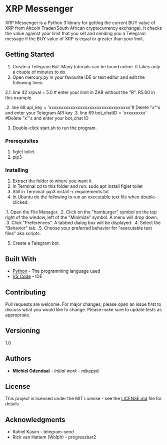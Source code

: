 # XRP Messenger

XRP Messenger is a Python 3 library for getting the current BUY value of XRP from Altcoin Trader(South African cryptocurrency exchange). It checks the value against your limit that you set and sending you a Telegram message if the BUY value of XRP is equal or greater than your limit. 

## Getting Started

1. Create a Telegram Bot. Many tutorials can be found online. It takes only a couple of minutes to do.
2. Open mercury.py in your favourite IDE or text editor and edit the following lines:

2.1. line 42   xrpval = 5.0 # enter your limit in ZAR without the "R". R5.00 in this example.

.2. line 68	  api_key = 'xxxxxxxxxxxxxxxxxxxxxxxxxxxxxxxxxx'# Delete "x"'s and enter your Telegram API key
.3. line 69   bot_chatID = 'xxxxxxxxx'  #Delete "x"'s and enter your bot_chat ID 

3. Double-click start.sh to run the program.

### Prerequisites
1. figlet toilet
2. pip3

### Installing

1. Extract the folder to where you want it.
2. In Terminal cd to this folder and run: sudo apt install figlet toilet
3. Still in Terminal: pip3 install -r requirements.txt
4. In Ubuntu do the following to run an executable text file when double-clicked:

.1. Open the File Manager.
.2. Click on the "hamburger" symbol on the top right of the window, left of the "Minimize" symbol. A menu will drop down.
.3. Click "Preferences". A tabbed dialog box will be displayed.
.4. Select the "Behavior" tab.
.5. Choose your preferred behavior for "executable text files" aka scripts.

5. Create a Telegram bot.

## Built With

* [Python](https://www.python.org/downloads/release/python-373/) - The programming language used
* [VS Code](https://code.visualstudio.com/) - IDE

## Contributing

Pull requests are welcome. For major changes, please open an issue first to discuss what you would like to change.
Please make sure to update tests as appropriate.

## Versioning

1.0 

## Authors

* **Michiel Odendaal** - *Initial work* - [mikepyd](https://github.com/mikepyd)

## License

This project is licensed under the MIT License - see the [LICENSE.md](LICENSE.md) file for details

## Acknowledgments

* Rahiel Kasim - telegram-send
* Rick van Hattem (Wolph) - progressbar2
